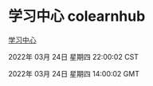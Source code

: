 # 学习中心 colearnhub
[学习中心](http://59.174.26.31:56308/colearnhub/)

2022年 03月 24日 星期四 22:00:02 CST

2022年 03月 24日 星期四 14:00:02 GMT
